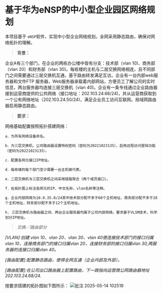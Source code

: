 # 基于华为eNSP的中小型企业园区网络规划

本项目基于 `eNSP`软件，实现中小型企业网络规划。全网采用静态路由，确保对网络拓扑的理解。

>__背景：__

  企业A有三个部门，在企业的两栋办公楼中皆有分支：技术部（vlan 10)、商务部（vlan 20）和财务部（vlan 30)。每栋楼的主机与二层交换网络相连，且不同部门之间需要通过三层交换机互通，基于路由转发满足互访。企业有一台内部web服务器和文件FTP 服务器，Web服务器承载着内部网站，方便员工了解公司的实时信息，两台服务器均连接三层交换机（vlan 40)。企业有一条专线通过企业路由器接到运营商提供的公共网络（接口地址：202.103.24.68/24)，并从运营商获取到一个公有网络地址（202.103.24.50/24)，满足企业员工访问互联网。局域网路由器启用静态路由。

>__要求：__

网络基础配置按照拓扑搭建网络：

    a．为所有网络设备命名。

    b．为三层交换机、公司路由器设置特权密码（密码为20221023135），启用远程访问登陆功能（密码为20221023135）。

    c．配置各网元接口IP地址。

    d．每栋楼的每个部门至少需要一台主机做代表。

    e．二层交换机与三层交换机之间采用链路聚合（两个成员接口）。

    f．在拓扑图上标注各网元的IP、中文名称，vlan名称等注释。

    g．企业内部网络为10.0.35.0/24其中技术部分配不多于60个主机地址，商务部分配不多于28个主机地址，财务部分配不多于12个主机地址。

    h. 三层交换机与路由器之间、两台企业服务器均属于公司内部网络。要求基于VLSM技术，科学划分IP地址。

>*交换／路由部分*

*[VLAN]:创建 vlan 10、vlan 20、vlan 30、vlan 40使连接技术部门的接口归属vlan 10，连接商务部门的接口归属vlan 20，连接财务部的接口归属vlan 30,两服务器的连接口归属vlan 40。*

*[路由配置]:配置静态路由，使得全网互通（企业内部及外部）。*

*[路由配置]:在公司出口路由器上配置路由，下一跳指向运营商公网路由器地址202.103.24.68/24.*

按要求搭建的拓扑图如下图所示：
![批注 2025-05-14 102519](https://github.com/user-attachments/assets/048b304c-0d77-4f5b-a2bb-5772bee49483)
